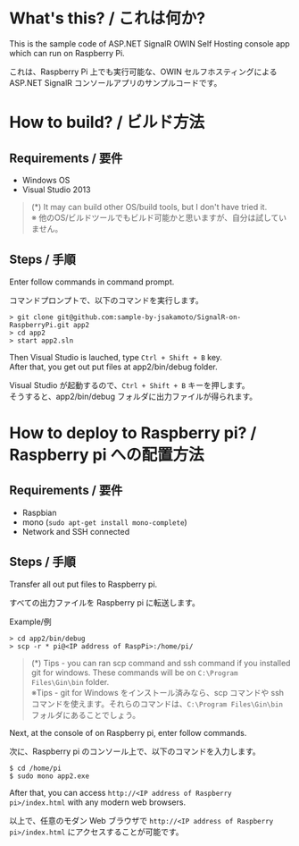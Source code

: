 What's this? / これは何か?
======================

This is  the sample code of ASP.NET SignalR OWIN Self Hosting console app which can run on Raspberry Pi.

これは、Raspberry Pi 上でも実行可能な、OWIN セルフホスティングによる ASP.NET SignalR コンソールアプリのサンプルコードです。

How to build? / ビルド方法
===========================

Requirements / 要件
---------------------
- Windows OS
- Visual Studio 2013

> (*) It may can build other OS/build tools, but I don't have tried it.  
> ※ 他のOS/ビルドツールでもビルド可能かと思いますが、自分は試していません。

Steps / 手順
----------------

Enter follow commands in command prompt.

コマンドプロンプトで、以下のコマンドを実行します。

```
> git clone git@github.com:sample-by-jsakamoto/SignalR-on-RaspberryPi.git app2
> cd app2
> start app2.sln
```

Then Visual Studio is lauched, type ```Ctrl + Shift + B``` key.  
After that, you get out put files at app2/bin/debug folder.

Visual Studio が起動するので、```Ctrl + Shift + B``` キーを押します。  
そうすると、app2/bin/debug フォルダに出力ファイルが得られます。

How to deploy to Raspberry pi? / Raspberry pi への配置方法
===========================

Requirements / 要件
---------------------
- Raspbian
- mono (```sudo apt-get install mono-complete```)
- Network and SSH connected

Steps / 手順
----------------
Transfer all out put files to Raspberry pi.

すべての出力ファイルを Raspberry pi に転送します。

Example/例
```
> cd app2/bin/debug
> scp -r * pi@<IP address of RaspPi>:/home/pi/
```

> (*) Tips - you can ran scp command and ssh command if you installed git for windows. These commands will be on ```C:\Program Files\Gin\bin``` folder.  
> ※Tips - git for Windows をインストール済みなら、scp コマンドや ssh コマンドを使えます。それらのコマンドは、```C:\Program Files\Gin\bin``` フォルダにあることでしょう。

Next, at the console of on Raspberry pi, enter follow commands.

次に、Raspberry pi のコンソール上で、以下のコマンドを入力します。

```
$ cd /home/pi
$ sudo mono app2.exe
```

After that, you can access ```http://<IP address of Raspberry pi>/index.html``` with any modern web browsers.

以上で、任意のモダン Web ブラウザで ```http://<IP address of Raspberry pi>/index.html``` にアクセスすることが可能です。
